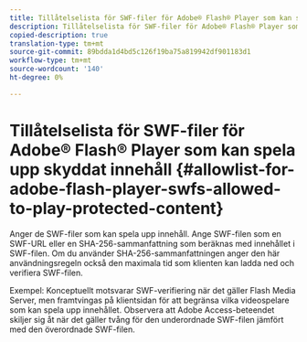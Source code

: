 ```yaml
---
title: Tillåtelselista för SWF-filer för Adobe® Flash® Player som kan spela upp skyddat innehåll
description: Tillåtelselista för SWF-filer för Adobe® Flash® Player som kan spela upp skyddat innehåll
copied-description: true
translation-type: tm+mt
source-git-commit: 89bdda1d4bd5c126f19ba75a819942df901183d1
workflow-type: tm+mt
source-wordcount: '140'
ht-degree: 0%

---
```



# Tillåtelselista för SWF-filer för Adobe® Flash® Player som kan spela upp skyddat innehåll {#allowlist-for-adobe-flash-player-swfs-allowed-to-play-protected-content}

Anger de SWF-filer som kan spela upp innehåll. Ange SWF-filen som en SWF-URL eller en SHA-256-sammanfattning som beräknas med innehållet i SWF-filen. Om du använder SHA-256-sammanfattningen anger den här användningsregeln också den maximala tid som klienten kan ladda ned och verifiera SWF-filen.

Exempel: Konceptuellt motsvarar SWF-verifiering när det gäller Flash Media Server, men framtvingas på klientsidan för att begränsa vilka videospelare som kan spela upp innehållet. Observera att Adobe Access-beteendet skiljer sig åt när det gäller tvång för den underordnade SWF-filen jämfört med den överordnade SWF-filen.
